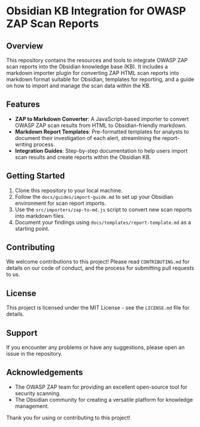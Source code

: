 # Obsidian KB Integration for OWASP ZAP Scan Reports

## Overview
This repository contains the resources and tools to integrate OWASP ZAP scan reports into the Obsidian knowledge base (KB). It includes a markdown importer plugin for converting ZAP HTML scan reports into markdown format suitable for Obsidian, templates for reporting, and a guide on how to import and manage the scan data within the KB.

## Features
- **ZAP to Markdown Converter**: A JavaScript-based importer to convert OWASP ZAP scan results from HTML to Obsidian-friendly markdown.
- **Markdown Report Templates**: Pre-formatted templates for analysts to document their investigation of each alert, streamlining the report-writing process.
- **Integration Guides**: Step-by-step documentation to help users import scan results and create reports within the Obsidian KB.

## Getting Started
1. Clone this repository to your local machine.
2. Follow the `docs/guides/import-guide.md` to set up your Obsidian environment for scan report imports.
3. Use the `src/importers/zap-to-md.js` script to convert new scan reports into markdown files.
4. Document your findings using `docs/templates/report-template.md` as a starting point.

## Contributing
We welcome contributions to this project! Please read `CONTRIBUTING.md` for details on our code of conduct, and the process for submitting pull requests to us.

## License
This project is licensed under the MIT License - see the `LICENSE.md` file for details.

## Support
If you encounter any problems or have any suggestions, please open an issue in the repository.

## Acknowledgements
- The OWASP ZAP team for providing an excellent open-source tool for security scanning.
- The Obsidian community for creating a versatile platform for knowledge management.

Thank you for using or contributing to this project!

